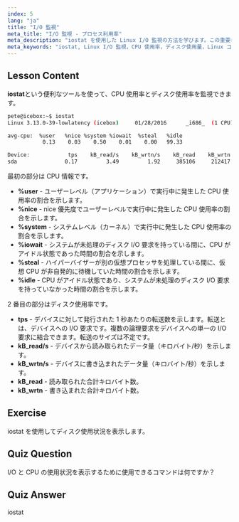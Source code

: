 ```yaml
---
index: 5
lang: "ja"
title: "I/O 監視"
meta_title: "I/O 監視 - プロセス利用率"
meta_description: "iostat を使用した Linux I/O 監視の方法を学びます。この重要なコマンドで CPU とディスク使用量のメトリックを理解しましょう。システムパフォーマンスを向上させます！"
meta_keywords: "iostat, Linux I/O 監視，CPU 使用率，ディスク使用量，Linux コマンド，初心者，チュートリアル，ガイド"
---
```


## Lesson Content

**iostat**という便利なツールを使って、CPU 使用率とディスク使用率を監視できます。

```bash
pete@icebox:~$ iostat
Linux 3.13.0-39-lowlatency (icebox)     01/28/2016      _i686_  (1 CPU)

avg-cpu:  %user   %nice %system %iowait  %steal   %idle
           0.13    0.03    0.50    0.01    0.00   99.33

Device:            tps    kB_read/s    kB_wrtn/s    kB_read    kB_wrtn
sda               0.17         3.49         1.92     385106     212417
```

最初の部分は CPU 情報です。

- **%user** - ユーザーレベル（アプリケーション）で実行中に発生した CPU 使用率の割合を示します。
- **%nice** - nice 優先度でユーザーレベルで実行中に発生した CPU 使用率の割合を示します。
- **%system** - システムレベル（カーネル）で実行中に発生した CPU 使用率の割合を示します。
- **%iowait** - システムが未処理のディスク I/O 要求を持っている間に、CPU がアイドル状態であった時間の割合を示します。
- **%steal** - ハイパーバイザーが別の仮想プロセッサを処理している間に、仮想 CPU が非自発的に待機していた時間の割合を示します。
- **%idle** - CPU がアイドル状態であり、システムが未処理のディスク I/O 要求を持っていなかった時間の割合を示します。

2 番目の部分はディスク使用率です。

- **tps** - デバイスに対して発行された 1 秒あたりの転送数を示します。転送とは、デバイスへの I/O 要求です。複数の論理要求をデバイスへの単一の I/O 要求に結合できます。転送のサイズは不定です。
- **kB_read/s** - デバイスから読み取られたデータ量（キロバイト/秒）を示します。
- **kB_wrtn/s** - デバイスに書き込まれたデータ量（キロバイト/秒）を示します。
- **kB_read** - 読み取られた合計キロバイト数。
- **kB_wrtn** - 書き込まれた合計キロバイト数。

## Exercise

iostat を使用してディスク使用状況を表示します。

## Quiz Question

I/O と CPU の使用状況を表示するために使用できるコマンドは何ですか？

## Quiz Answer

iostat
